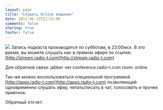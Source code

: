 ```yaml
---
layout: page
title: "Слушать Online вещание"
date: 2012-06-13T22:53:00
comments: false
sharing: true
footer: false
---
```

![](/images/listen.jpg)
Запись подкаста производится по субботам, в 23:00мск. В это время, вы можете слушать нас в прямом эфире по ссылке: [http://stream.radio-t.com](http://stream.radio-t.com)

Для обратной связи: jabber чат conference.radio-t.com room: online

Так–же можно воспользоваться специальной программой [http://apps.radio-t.com](http://apps.radio-t.com) позволяющей одновременно слушать эфир, читать/писать в чат, голосовать и прочее приятное.


Обратный отсчет: <span id="timer"></span>

<script>
function setShowTimer() {
    function getUnits(value, units) {
        return (/^[0,2-9]?[1]$/.test(value)) ? units[0] : ((/^[0,2-9]?[2-4]$/.test(value)) ? units[1] : units[2])
    }

    var timeInMoscow = new Date();
    timeInMoscow.setMinutes(timeInMoscow.getMinutes() + timeInMoscow.getTimezoneOffset() + 3 * 60);

    var nextShow = new Date(timeInMoscow);
    nextShow.setDate(nextShow.getDate() + 6 - nextShow.getDay());
    nextShow.setHours(23, 0, 0, 0);

    var totalSeconds = Math.floor((nextShow - timeInMoscow) / 1000);

    if (totalSeconds < 0) {
        return "Вещаем!";
    }

    var seconds = totalSeconds % 60,
        minutes = Math.round((totalSeconds - seconds) / 60) % 60,
        hours = Math.round((totalSeconds - seconds - minutes * 60) / 3600),
        days = (hours - hours % 24) / 24;

    hours %= 24;

    var result = "",
        daysList = ['день', 'дня', 'дней'],
        hoursList = ['час', 'часа', 'часов'],
        minutesList = ['минута', 'минуты', 'минут'],
        secondsList = ['секунда', 'секунды', 'секунд'];

    if (days > 0) {
        result += days + ' ' + getUnits(days, daysList) + ' ';
    }

    result += (('0' + hours).slice(-2) + ' ' + getUnits(hours, hoursList) + ' ') + 
              (('0' + minutes).slice(-2) + ' ' + getUnits(minutes, minutesList) + ' ') + 
              (('0' + seconds).slice(-2) + ' ' + getUnits(seconds, secondsList));

    return result;
}

var t = document.getElementById('timer');

t.textContent = setShowTimer();
window.setInterval(function() {
    t.textContent = setShowTimer();
}, 999);
</script>
